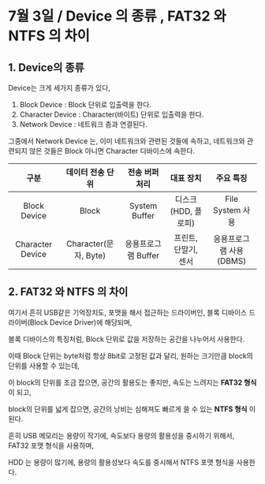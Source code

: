 # 7월 3일 / Device 의 종류 , FAT32 와 NTFS 의 차이

## 1. Device의 종류

Device는 크게 세가지 종류가 있다,

1. Block Device : Block 단위로 입출력을 한다.
2. Character Device : Character(바이트) 단위로 입출력을 한다.
3. Network Device : 네트워크 층과 연결된다.

그중에서 Network Device 는, 이미 네트워크와 관련된 것들에 속하고, 네트워크와 관련되지 않은 것들은 Block 아니면 Character 디바이스에 속한다.

구분|데이터 전송 단위|전송 버퍼 처리|대표 장치|주요 특징
:---:|:---:|:---:|:---:|:---:
Block Device|Block|System Buffer|디스크(HDD, 플로피)|File System 사용
Character Device|Character(문자, Byte)|응용프로그램 Buffer|프린트, 단말기, 센서|응용프로그램 사용(DBMS)

## 2. FAT32 와 NTFS 의 차이

여기서 흔히 USB같은 기억장치도, 포맷을 해서 접근하는 드라이버인,
블록 디바이스 드라이버(Block Device Driver)에 해당되며,  

블록 디바이스의 특징처럼, Block 단위로 값을 저장하는 공간을 나누어서 사용한다. 

이때 Block 단위는 byte처럼 항상 8bit로 고정된 값과 달리, 원하는 크기만큼 block의 단위를 사용할 수 있는데,

이 block의 단위를 조금 잡으면, 공간의 활용도는 좋지만, 속도는 느려지는 **FAT32 형식** 이 되고,

block의 단위를 넓게 잡으면, 공간의 낭비는 심해져도 빠르게 쓸 수 있는 **NTFS 형식** 이 된다.

흔히 USB 메모리는 용량이 작기에, 속도보다 용량의 활용성을 중시하기 위해서, FAT32 포맷 형식을 사용하며,

HDD 는 용량이 많기에, 용량의 활용성보다 속도를 중시해서 NTFS 포맷 형식을 사용한다.
